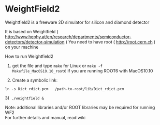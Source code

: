 # WeightField2

Weightfield2 is a freeware 2D simulator for silicon and diamond detector

It is based on Weightfield ( http://www.hephy.at/en/research/departments/semiconductor-detectors/detector-simulation )
You need to have root ( http://root.cern.ch ) on your machine

How to run Weightfield2

1) get the file and type
`make` for Linux
or
`make -f Makefile_MacOS10.10_root6` if you are running ROOT6 with MacOS10.10

1) Create a symbolic link:

`ln -s Dict_rdict.pcm   /path-to-root/lib/Dict_rdict.pcm`

3)` ./weightfield &`

Note: additional libraries and/or ROOT libraries may be required for running WF2  
For further details and manual, read wiki
